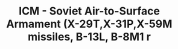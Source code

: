 ---
layout: product
title: "ICM - Soviet Air-to-Surface Armament (X-29T,X-31P,X-59M missiles, B-13L, B-8M1 r"
price: "TBA" 
desc: "N/A"
img_path: "/assets/img/ICM72213.jpg"
brand: "N/A"
available: false
special_offer: false
new: false
soon: false
cat: "010000"
subcat: "013600"
subsubcat: "0N/A"
sifra: "ICM72213"
popular: false
---
